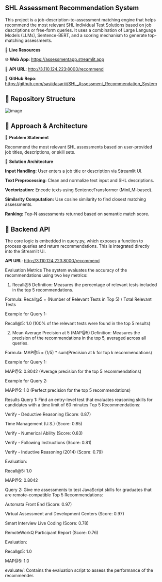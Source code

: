 ## SHL Assessment Recommendation System

This project is a job-description-to-assessment matching engine that helps recommend the most relevant SHL Individual Test Solutions based on job descriptions or free-form queries. It uses a combination of Large Language Models (LLMs), Sentence-BERT, and a scoring mechanism to generate top-matching assessments.

🔗 **Live Resources**

🌐 **Web App**: https://assessmentapp.streamlit.app

🔌 **API URL**: http://3.110.124.223:8000/recommend

📂 **GitHub Repo**: https://github.com/sasiidasariii/SHL_Assessment_Recommendation_System


## 📁 Repository Structure

![image](https://github.com/user-attachments/assets/78ad5eb1-d62b-4f69-a3aa-c50bd565d0d6)



## 🧠 Approach & Architecture

📌 **Problem Statement**

Recommend the most relevant SHL assessments based on user-provided job titles, descriptions, or skill sets.

🔧 **Solution Architecture**

**Input Handling:** User enters a job title or description via Streamlit UI.

**Text Preprocessing:** Clean and normalize text input and SHL descriptions.

**Vectorization:** Encode texts using SentenceTransformer (MiniLM-based).

**Similarity Computation:** Use cosine similarity to find closest matching assessments.

**Ranking:** Top-N assessments returned based on semantic match score.

## 🔄 Backend API

The core logic is embedded in query.py, which exposes a function to process queries and return recommendations. This is integrated directly into the Streamlit UI.

**API URL**: http://3.110.124.223:8000/recommend


Evaluation Metrics
The system evaluates the accuracy of the recommendations using two key metrics:

1. Recall@5
Definition: Measures the percentage of relevant tests included in the top 5 recommendations.

Formula: Recall@5 = (Number of Relevant Tests in Top 5) / Total Relevant Tests

Example for Query 1:

Recall@5: 1.0 (100% of the relevant tests were found in the top 5 results)

2. Mean Average Precision at 5 (MAP@5)
Definition: Measures the precision of the recommendations in the top 5, averaged across all queries.

Formula: MAP@5 = (1/5) * sum(Precision at k for top k recommendations)

Example for Query 1:

MAP@5: 0.8042 (Average precision for the top 5 recommendations)

Example for Query 2:

MAP@5: 1.0 (Perfect precision for the top 5 recommendations)

Results
Query 1: Find an entry-level test that evaluates reasoning skills for candidates with a time limit of 60 minutes
Top 5 Recommendations:

Verify - Deductive Reasoning (Score: 0.87)

Time Management (U.S.) (Score: 0.85)

Verify - Numerical Ability (Score: 0.83)

Verify - Following Instructions (Score: 0.81)

Verify - Inductive Reasoning (2014) (Score: 0.79)

Evaluation:

Recall@5: 1.0

MAP@5: 0.8042

Query 2: Give me assessments to test JavaScript skills for graduates that are remote-compatible
Top 5 Recommendations:

Automata Front End (Score: 0.97)

Virtual Assessment and Development Centers (Score: 0.97)

Smart Interview Live Coding (Score: 0.78)

RemoteWorkQ Participant Report (Score: 0.76)

Evaluation:

Recall@5: 1.0

MAP@5: 1.0

evaluate/: Contains the evaluation script to assess the performance of the recommender.



